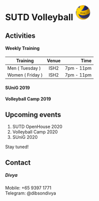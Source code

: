 # SUTD Volleyball <html><img src="./mikasa200.png" width="50" height="50"><html>

## Activities
#### Weekly Training
| Training        | Venue| Time |
| ------------- |:-------------:| -----:|
| Men ( Tuesday )   | ISH2  | 7pm - 11pm  |
| Women ( Friday )  | ISH2  | 7pm - 11pm  |

#### SUniG 2019


#### Volleyball Camp 2019



## Upcoming events
1. SUTD OpenHouse 2020
2. Volleyball Camp 2020
3. SUniG 2020

Stay tuned!

## Contact
##### Divya
Mobile: +65 9397 1771\
Telegram: @dibsondivya

